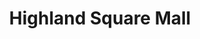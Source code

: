 ---
title: "Highland Square Mall"
url: /new-glasgow/highland-square-mall-westville-road/
shop: mall
---